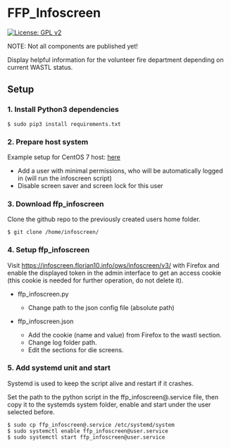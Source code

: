 # FFP_Infoscreen

[![License: GPL v2](https://img.shields.io/badge/License-GPL%20v2-blue.svg)](https://img.shields.io/badge/License-GPL%20v2-blue.svg)

NOTE: Not all components are published yet!

Display helpful information for the volunteer fire department depending on current WASTL status.

## Setup

### 1\. Install Python3 dependencies

```
$ sudo pip3 install requirements.txt
```

### 2\. Prepare host system

Example setup for CentOS 7 host: [here](CentOS7_setup.md)

- Add a user with minimal permissions, who will be automatically logged in (will run the infoscreen script)
- Disable screen saver and screen lock for this user

### 3\. Download ffp_infoscreen

Clone the github repo to the previously created users home folder.

```
$ git clone /home/infoscreen/
```

### 4\. Setup ffp_infoscreen

Visit <https://infoscreen.florian10.info/ows/infoscreen/v3/> with Firefox and enable the displayed token in the admin interface to get an access cookie (this cookie is needed for further operation, do not delete it).

- ffp_infoscreen.py

  - Change path to the json config file (absolute path)

- ffp_infoscreen.json

  - Add the cookie (name and value) from Firefox to the wastl section.
  - Change log folder path.
  - Edit the sections for die screens.

### 5\. Add systemd unit and start

Systemd is used to keep the script alive and restart if it crashes.

Set the path to the python script in the ffp_infoscreen@.service file, then copy it to the systemds system folder, enable and start under the user selected before.

```
$ sudo cp ffp_infoscreen@.service /etc/systemd/system
$ sudo systemctl enable ffp_infoscreen@user.service
$ sudo systemctl start ffp_infoscreen@user.service
```
